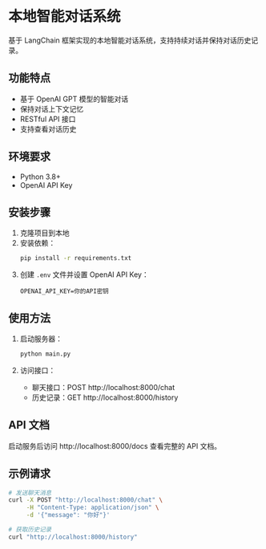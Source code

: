 # 本地智能对话系统

基于 LangChain 框架实现的本地智能对话系统，支持持续对话并保持对话历史记录。

## 功能特点

- 基于 OpenAI GPT 模型的智能对话
- 保持对话上下文记忆
- RESTful API 接口
- 支持查看对话历史

## 环境要求

- Python 3.8+
- OpenAI API Key

## 安装步骤

1. 克隆项目到本地
2. 安装依赖：
   ```bash
   pip install -r requirements.txt
   ```
3. 创建 `.env` 文件并设置 OpenAI API Key：
   ```
   OPENAI_API_KEY=你的API密钥
   ```

## 使用方法

1. 启动服务器：
   ```bash
   python main.py
   ```

2. 访问接口：
   - 聊天接口：POST http://localhost:8000/chat
   - 历史记录：GET http://localhost:8000/history

## API 文档

启动服务后访问 http://localhost:8000/docs 查看完整的 API 文档。

## 示例请求

```bash
# 发送聊天消息
curl -X POST "http://localhost:8000/chat" \
     -H "Content-Type: application/json" \
     -d '{"message": "你好"}'

# 获取历史记录
curl "http://localhost:8000/history"
```
